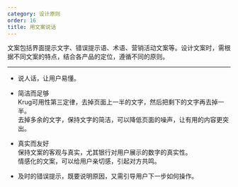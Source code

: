 ```yaml
---
category: 设计原则
order: 16
title: 用文案说话
---
```


文案包括界面提示文字、错误提示语、术语、营销活动文案等。设计文案时，需根据不同文案的特点，结合各产品的定位，遵循不同的原则。

---
- 说人话，让用户易懂。
- 简洁而足够<br>
    Krug可用性第三定律，去掉页面上一半的文字，然后把剩下的文字再去掉一半。<br>
    去掉多余的文字，保持文字的简洁，可以降低页面的噪声，让有用的内容更突出。
- 真实而友好<br>
    保持文案的客观与真实，尤其银行对用户展示的数字的真实性。<br> 情感化的文案，可以给用户亲切感，引起对方共鸣。

- 及时的错误提示，既要说明原因，又需引导用户下一步如何操作。

